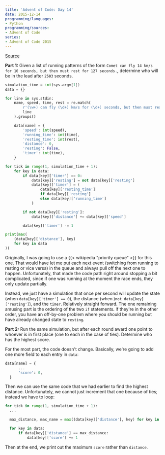 ```yaml
---
title: 'Advent of Code: Day 14'
date: 2015-12-14
programming/languages:
- Python
programming/sources:
- Advent of Code
series:
- Advent of Code 2015
---
```

<a href="http://adventofcode.com/day/14">Source</a>

**Part 1:** Given a list of running patterns of the form `Comet can fly 14 km/s for 10 seconds, but then must rest for 127 seconds.`, determine who will be in the lead after `2503` seconds.

<!--more-->

```python
simulation_time = int(sys.argv[1])
data = {}

for line in sys.stdin:
    name, speed, time, rest = re.match(
        r'(\w+) can fly (\d+) km/s for (\d+) seconds, but then must rest for (\d+) seconds.',
        line
    ).groups()

    data[name] = {
        'speed': int(speed),
        'running_time': int(time),
        'resting_time': int(rest),
        'distance': 0,
        'resting': False,
        'timer': int(time),
    }

for tick in range(1, simulation_time + 1):
    for key in data:
        if data[key]['timer'] == 0:
            data[key]['resting'] = not data[key]['resting']
            data[key]['timer'] = (
                data[key]['resting_time']
                if data[key]['resting']
                else data[key]['running_time']
            )

        if not data[key]['resting']:
            data[key]['distance'] += data[key]['speed']

        data[key]['timer'] -= 1

print(max(
    (data[key]['distance'], key)
    for key in data
))
```

Originally, I was going to use a {{< wikipedia "priority queue" >}} for this one. That would have let me put each next event (switching from running to resting or vice versa) in the queue and always pull off the next one to happen. Unfortunately, that made the code path right around stopping a bit complicated, since if one was running at the moment the race ends, they only update partially.

Instead, we just have a simulation that once per second will update the state (when `data[key]['timer'] == 0`), the distance (when )`not data[key]['resting']`), and the `timer`. Relatively straight forward. The one remaining amusing part is the ordering of the two `if` statements. If they're in the other order, you have an off-by-one problem where you should be running but have already changed state to `resting`.

**Part 2:** Run the same simulation, but after each round award one point to whoever is in first place (one to each in the case of ties). Determine who has the highest score.

For the most part, the code doesn't change. Basically, we're going to add one more field to each entry in `data`:

```python
data[name] = {
      ...
      'score': 0,
  }
```

Then we can use the same code that we had earlier to find the highest distance. Unfortunately, we cannot just increment that one because of ties; instead we have to loop:

```python
for tick in range(1, simulation_time + 1):
  ...

  max_distance, max_name = max((data[key]['distance'], key) for key in data)

  for key in data:
      if data[key]['distance'] == max_distance:
          data[key]['score'] += 1
```

Then at the end, we print out the maximum `score` rather than `distance`. 
